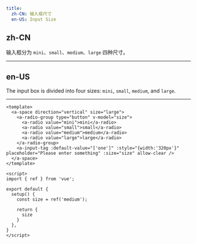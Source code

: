 ```yaml
title:
  zh-CN: 输入框尺寸
  en-US: Input Size
```

## zh-CN

输入框分为 `mini`、`small`、`medium`、`large` 四种尺寸。

---

## en-US

The input box is divided into four sizes: `mini`, `small`, `medium`, and `large`.

---

```vue
<template>
  <a-space direction="vertical" size="large">
    <a-radio-group type="button" v-model="size">
      <a-radio value="mini">mini</a-radio>
      <a-radio value="small">small</a-radio>
      <a-radio value="medium">medium</a-radio>
      <a-radio value="large">large</a-radio>
    </a-radio-group>
    <a-input-tag :default-value="['one']" :style="{width:'320px'}" placeholder="Please enter something" :size="size" allow-clear />
  </a-space>
</template>

<script>
import { ref } from 'vue';

export default {
  setup() {
    const size = ref('medium');

    return {
      size
    }
  },
}
</script>
```
